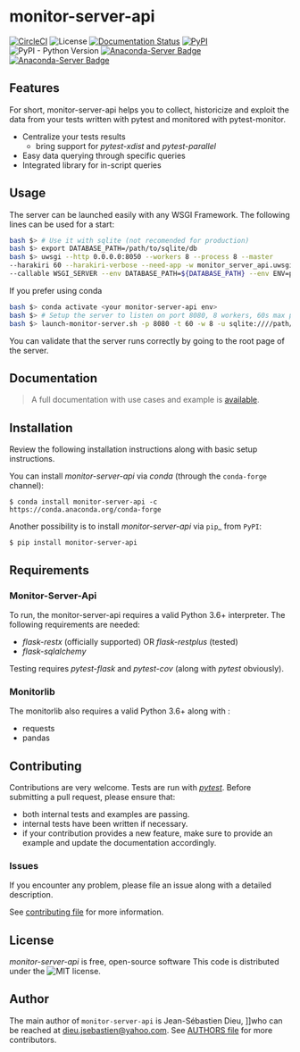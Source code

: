 # monitor-server-api

[![CircleCI](https://circleci.com/gh/CFMTech/monitor-server-api.svg?style=shield)](https://circleci.com/gh/CFMTech/monitor-server-api)
![License](https://img.shields.io/badge/License-MIT-Blue.svg)
[![Documentation Status](https://readthedocs.org/projects/monitor-server-api/badge/?version=latest)](https://monitor-server-api.readthedocs.io/en/latest/?badge=latest)
[![PyPI](https://img.shields.io/pypi/v/monitor-server-api)](https://pypi.org/project/monitor-server-api/1.0.0/)
![PyPI - Python Version](https://img.shields.io/pypi/pyversions/monitor-server-api)
[![Anaconda-Server Badge](https://anaconda.org/conda-forge/monitor-server-api/badges/platforms.svg)](https://anaconda.org/conda-forge/monitor-server-api)
[![Anaconda-Server Badge](https://anaconda.org/conda-forge/monitor-server-api/badges/version.svg)](https://anaconda.org/conda-forge/monitor-server-api)

## Features

For short, monitor-server-api helps you to collect, historicize and exploit the data from your tests
written with pytest and monitored with pytest-monitor.

* Centralize your tests results
    * bring support for *pytest-xdist* and *pytest-parallel*
* Easy data querying through specific queries
* Integrated library for in-script queries

## Usage

The server can be launched easily with any WSGI Framework.
The following lines can be used for a start:

```bash
bash $> # Use it with sqlite (not recomended for production)
bash $> export DATABASE_PATH=/path/to/sqlite/db
bash $> uwsgi --http 0.0.0.0:8050 --workers 8 --process 8 --master 
--harakiri 60 --harakiri-verbose --need-app -w monitor_server_api.uwsgi 
--callable WSGI_SERVER --env DATABASE_PATH=${DATABASE_PATH} --env ENV=prod
```

If you prefer using conda
```bash
bash $> conda activate <your monitor-server-api env>
bash $> # Setup the server to listen on port 8080, 8 workers, 60s max per request and using sqlite
bash $> launch-monitor-server.sh -p 8080 -t 60 -w 8 -u sqlite:////path/to/db
```

You can validate that the server runs correctly by going to the root page of the server.

## Documentation

> A full documentation with use cases and example is [available](https://link.to.readthedocs.org).

## Installation
Review the following installation instructions along with basic setup instructions.

You can install *monitor-server-api* via *conda* (through the `conda-forge` channel):

    $ conda install monitor-server-api -c https://conda.anaconda.org/conda-forge

 Another possibility is to install *monitor-server-api* via `pip`_ from `PyPI`:

    $ pip install monitor-server-api

## Requirements

### Monitor-Server-Api

To run, the monitor-server-api requires a valid Python 3.6+ interpreter. The following requirements
are needed:

* *flask-restx* (officially supported) OR *flask-restplus* (tested)
* *flask-sqlalchemy*

Testing requires *pytest-flask* and *pytest-cov* (along with *pytest* obviously).

### Monitorlib

The monitorlib also requires a valid Python 3.6+ along with :

* requests
* pandas

## Contributing

Contributions are very welcome. Tests are run with *[pytest](https://docs.pytest.org/en/latest/)*.
Before submitting a pull request, please ensure that:

- both internal tests and examples are passing.
- internal tests have been written if necessary.
- if your contribution provides a new feature, make sure to provide an
  example and update the documentation accordingly.

### Issues

If you encounter any problem, please file an issue along with a detailed
description.

See [contributing file](CONTRIBUTING.md) for more information.

## License

*monitor-server-api* is free, open-source software
This code is distributed under the ![MIT](https://img.shields.io/badge/License-MIT-Blue.svg) license.

## Author

The main author of `monitor-server-api` is Jean-Sébastien Dieu, ]]who can be reached at dieu.jsebastien@yahoo.com.
See [AUTHORS file](AUTHORS) for more contributors.
